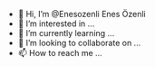 - 👋 Hi, I’m @Enesozenli Enes Özenli
- 👀 I’m interested in ...
- 🌱 I’m currently learning ...
- 💞️ I’m looking to collaborate on ...
- 📫 How to reach me ...

<!---
Enesozenli/Enesozenli is a ✨ special ✨ repository because its `README.md` (this file) appears on your GitHub profile.
You can click the Preview link to take a look at your changes.
--->
